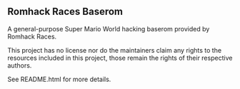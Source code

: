 ## Romhack Races Baserom

A general-purpose Super Mario World hacking baserom provided by Romhack Races.

This project has no license nor do the maintainers claim any rights to the resources included in this project, those remain the rights of their respective authors.

See README.html for more details.